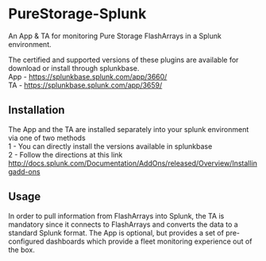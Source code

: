 # PureStorage-Splunk
An App &amp; TA for monitoring Pure Storage FlashArrays in a Splunk environment.

The certified and supported versions of these plugins are available for download or install through splunkbase.  
App - https://splunkbase.splunk.com/app/3660/  
TA - https://splunkbase.splunk.com/app/3659/  

## Installation
The App and the TA are installed separately into your splunk environment via one of two methods  
1 - You can directly install the versions available in splunkbase  
2 - Follow the directions at this link http://docs.splunk.com/Documentation/AddOns/released/Overview/Installingadd-ons  

## Usage
In order to pull information from FlashArrays into Splunk, the TA is mandatory since it connects to FlashArrays and converts the data to a standard Splunk format. The App is optional, but provides a set of pre-configured dashboards which provide a fleet monitoring experience out of the box.
